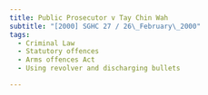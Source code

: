 ```yaml
---
title: Public Prosecutor v Tay Chin Wah
subtitle: "[2000] SGHC 27 / 26\_February\_2000"
tags:
  - Criminal Law
  - Statutory offences
  - Arms offences Act
  - Using revolver and discharging bullets

---
```


